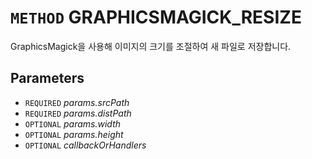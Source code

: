 # `METHOD` GRAPHICSMAGICK_RESIZE
GraphicsMagick을 사용해 이미지의 크기를 조절하여 새 파일로 저장합니다.

## Parameters
* `REQUIRED` *params.srcPath*
* `REQUIRED` *params.distPath*
* `OPTIONAL` *params.width*
* `OPTIONAL` *params.height*
* `OPTIONAL` *callbackOrHandlers*
